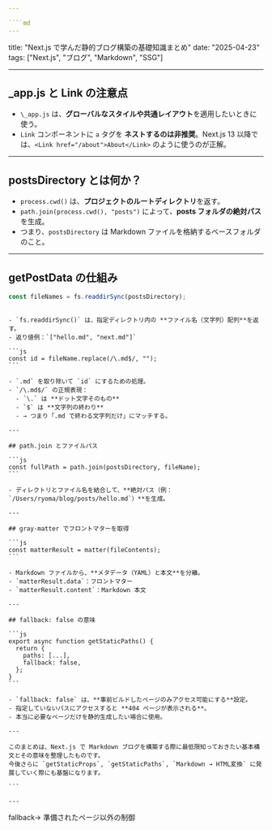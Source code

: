 ```yaml
---

````md
---
```


title: "Next.js で学んだ静的ブログ構築の基礎知識まとめ"
date: "2025-04-23"
tags: ["Next.js", "ブログ", "Markdown", "SSG"]

---

## \_app.js と Link の注意点

- `\_app.js` は、**グローバルなスタイルや共通レイアウト**を適用したいときに使う。
- `Link` コンポーネントに `a` タグを **ネストするのは非推奨**。Next.js 13 以降では、`<Link href="/about">About</Link>` のように使うのが正解。

---

## postsDirectory とは何か？

- `process.cwd()` は、**プロジェクトのルートディレクトリ**を返す。
- `path.join(process.cwd(), "posts")` によって、**posts フォルダの絶対パス**を生成。
- つまり、`postsDirectory` は Markdown ファイルを格納するベースフォルダのこと。

---

## getPostData の仕組み

```js
const fileNames = fs.readdirSync(postsDirectory);
```

````

- `fs.readdirSync()` は、指定ディレクトリ内の **ファイル名（文字列）配列**を返す。
- 返り値例：`["hello.md", "next.md"]`

```js
const id = fileName.replace(/\.md$/, "");
```

- `.md` を取り除いて `id` にするための処理。
- `/\.md$/` の正規表現：
  - `\.` は **ドット文字そのもの**
  - `$` は **文字列の終わり**
  - → つまり「.md で終わる文字列だけ」にマッチする。

---

## path.join とファイルパス

```js
const fullPath = path.join(postsDirectory, fileName);
```

- ディレクトリとファイル名を結合して、**絶対パス（例：`/Users/ryoma/blog/posts/hello.md`）**を生成。

---

## gray-matter でフロントマターを取得

```js
const matterResult = matter(fileContents);
```

- Markdown ファイルから、**メタデータ（YAML）と本文**を分離。
- `matterResult.data`：フロントマター
- `matterResult.content`：Markdown 本文

---

## fallback: false の意味

```js
export async function getStaticPaths() {
  return {
    paths: [...],
    fallback: false,
  };
}
```

- `fallback: false` は、**事前ビルドしたページのみアクセス可能にする**設定。
- 指定していないパスにアクセスすると **404 ページが表示される**。
- 本当に必要なページだけを静的生成したい場合に使用。

---

このまとめは、Next.js で Markdown ブログを構築する際に最低限知っておきたい基本構文とその意味を整理したものです。
今後さらに `getStaticProps`, `getStaticPaths`, `Markdown → HTML変換` に発展していく際にも基盤になります。

```

---
````

fallback→ 準備されたページ以外の制御
